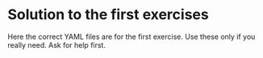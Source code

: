 # Solution to the first exercises

Here the correct YAML files are for the first exercise.
Use these only if you really need. Ask for help first.
